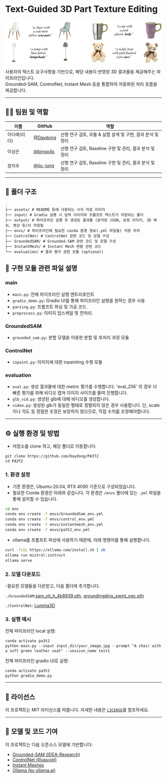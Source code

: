 # Text-Guided 3D Part Texture Editing 

![demo](./assets/demo.png)

사용자의 텍스트 요구사항을 기반으로, 해당 내용이 반영된 3D 결과물을 제공해주는 파이프라인입니다.  
Grounded-SAM, ControlNet, Instant Mesh 등을 통합하여 자동화된 처리 흐름을 제공합니다.

---



## 🧑‍💻 팀원 및 역할

| 이름   | GitHub                                      | 역할                                 |
|--------|---------------------------------------------|--------------------------------------|
| 이다예(리더)   | [@Daydong](https://github.com/Daydong) | 선행 연구 검토, 모듈 & 실험 설계 및 구현, 결과 분석 및 정리     |
| 이상은 | [@bingo4s](https://github.com/bingo4s)       | 선행 연구 검토, Baseline 구현 및 관리, 결과 분석 및 정리 |
| 정지우 | [@jiu-jung](https://github.com/jiu-jung)     | 선행 연구 검토, Baseline 구현 및 관리, 결과 분석 및 정리           |

---



## 📁 폴더 구조

```
.
├── assets/ # README 등에 사용되는 시각 자료 이미지
├── input/ # Gradio 실행 시 입력 이미지와 프롬프트 텍스트가 저장되는 폴더
├── output/ # 파이프라인 실행 후 생성된 결과물 (분석된 JSON, 보정 이미지, 3D 메쉬, 영상 등)이 저장됨
├── envs/ # 파이프라인에 필요한 conda 환경 정보(.yml 파일들) 저장 위치
├── ControlNet/ # ControlNet 관련 코드 및 모델 구성
├── GroundedSAM/ # Grounded-SAM 관련 코드 및 모델 구성
├── InstantMesh/ # Instant Mesh 변환 관련 코드
└── evaluation/ # 결과 평가 관련 모듈 (optional)
```



## 📄 구현 모듈 관련 파일 설명

### main
- `main.py`: 전체 파이프라인 실행 엔트리포인트
- `gradio_demo.py`: Gradio UI를 통해 파이프라인 실행을 원하는 경우 사용
- `parsing.py`: 프롬프트 파싱 및 가공 코드.
- `preprocess.py`: 이미지 업스케일 밎 전처리.

### GroundedSAM
- `grounded_sam.py`: 분할 모델을 이용한 분할 및 후처리 과정 모듈

### ControlNet
- `inpaint.py`: 이미지에 대한 inpainting 수행 모듈

### evaluation
- `eval.py`: 생성 결과물에 대한 metric 평가를 수행합니다. 'eval_256' 의 경우 더 빠른 평가를 위해 비디오 캡쳐 이미지 사이즈를 줄여 진행합니다.
- `glb_vid.py`: 생성된 glb에 대해 비디오를 생성합니다.
- `video.py`: 생성된 glb가 동일한 형태로 정렬되지 않은 경우 사용합니다. 단, scale이나 각도 등 정밀한 조정은 보장하지 않으므로, 직접 수치를 조정해야합니다.  

---



## ⚙️ 실행 환경 및 방법

- 저장소를 clone 하고, 해당 폴더로 이동합니다.

```
git clone https://github.com/Daydong/PA3T2
cd PA3T2
```

### 1. 환경 설정

- 기준 환경은, Ubuntu-20.04, RTX 4090 기준으로 구성되었습니다.
- 필요한 Conda 환경은 아래와 같습니다. 각 환경은 `/envs` 폴더에 있는 `.yml` 파일을 통해 설치할 수 있습니다.

```bash
cd env
conda env create -f envs/GroundedSam_env.yml
conda env create -f envs/control_env.yml
conda env create -f envs/instantmesh_env.yml
conda env create -f envs/pa3t2_env.yml
```

- ollama를 프롬프트 파싱에 사용하기 때문에, 아래 명령어를 통해 실행합니다.

```bash
curl -fsSL https://ollama.com/install.sh | sh
ollama run mistral:instruct
ollama serve
```

### 2. 모델 다운로드
-필요한 모델들을 다운받고, 다음 폴더에 추가합니다.

`./GroundedSAM`:[sam_vit_h_4b8939.pth](https://huggingface.co/HCMUE-Research/SAM-vit-h/blob/main/sam_vit_h_4b8939.pth), [groundingdino_swint_ogc.pth](https://github.com/IDEA-Research/GroundingDINO/releases/download/v0.1.0-alpha/groundingdino_swint_ogc.pth)

`./ControlNet`: [Lumina3D](https://sevenstyles.com/p/lumina3d-lora-for-stable-diffusion-1-5-3135723/?srsltid=AfmBOopW3BXnMqWPS8Swlk4PGAh_8nwhJqp89twrLyXrbRK-tndOkvnp)



### 3. 실행 예시

전체 파이프라인 local 실행:
```
conda activate pa3t2
python main.py --input input_dir/your_image.jpg --prompt "A chair with a soft green leather seat" --session_name test1
```

전체 파이프라인 gradio UI로 실행:
```
conda activate pa3t2
python gradio_demo.py
```


---

## 📜 라이선스

이 프로젝트는 MIT 라이선스를 따릅니다. 자세한 내용은 [`LICENSE`](./LICENSE)를 참조하세요.

---

## 🤝 모델 및 코드 기여

이 프로젝트는 다음 오픈소스 모델에 기반합니다:

- [Grounded-SAM (IDEA-Research)](https://github.com/IDEA-Research/Grounded-Segment-Anything)
- [ControlNet (lllyasviel)](https://github.com/lllyasviel/ControlNet)
- [Instant Meshes](https://github.com/TencentARC/InstantMesh)
- [Ollama (by ollama.ai)](https://ollama.com)
